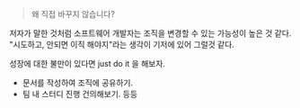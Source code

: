  > 왜 직접 바꾸지 않습니다?
 
 저자가 말한 것처럼 소프트웨어 개발자는 조직을 변경할 수 있는 가능성이 높은 것 같다. "시도하고, 안되면 이직 해야지"라는 생각이 기저에 있어 그럴것 같다.

성장에 대한 불만이 있다면 just do it 을 해보자.

- 문서를 작성하여 조직에 공유하기.
- 팀 내 스터디 진행 건의해보기.
등등